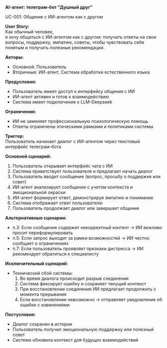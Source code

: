 **AI-агент: телеграм-бот "Душный друг"**

UC-001: Общение с ИИ-агентом как с другом

**User Story:**  
Как обычный человек,  
я хочу общаться с ИИ-агентом как с другом: получать ответы на свои вопросы, поддержку, эмпатию, советы, чтобы чувствовать себя понятым и получать полезные рекомендации.

**Акторы:**  
- Основной: Пользователь  
- Вторичные: ИИ-агент, Система обработки естественного языка  

**Предусловия:**  
- Пользователь имеет доступ к интерфейсу общения с ИИ  
- ИИ-агент активен и готов к взаимодействию  
- Система имеет подключение к LLM-Deepseek 

**Ограничения:**  
- ИИ не заменяет профессиональную психологическую помощь  
- Ответы ограничены этическими рамками и политиками системы    

**Триггер:**  
Пользователь начинает диалог с ИИ-агентом через текстовый интерфейс телеграм-бота

**Основной сценарий:**  
1. Пользователь открывает интерфейс чата с ИИ  
2. Система приветствует пользователя и предлагает начать диалог  
3. Пользователь вводит сообщение (вопрос, просьбу о поддержке или совет)  
4. ИИ-агент анализирует сообщение с учетом контекста и эмоциональной окраски  
5. ИИ-агент формирует ответ, демонстрируя эмпатию и понимание  
6. Система отображает ответ пользователю  
7. Пользователь продолжает диалог или завершает общение  

**Альтернативные сценарии:**  
- п.3: Если сообщение содержит некорректный контент → ИИ вежливо просит переформулировать  
- п.5: Если запрос выходит за рамки возможностей → ИИ честно сообщает о ограничениях  
- п.7: Если пользователь проявляет признаки дистресса → ИИ рекомендует обратиться к специалисту  

**Исключительный сценарий:**
- Технический сбой системы:
  1. Во время диалога происходит разрыв соединения
  2. Система фиксирует ошибку и сохраняет текущий контекст
  3. При восстановлении соединения ИИ предлагает продолжить с момента прерывания
  4. Если восстановление невозможно → отправляет уведомление об ошибке с извинениями


**Постусловия:**  
- Диалог сохранен в истории 
- Пользователь получил эмоциональную поддержку или полезный совет  
- Система обновила контекст для будущих взаимодействий  